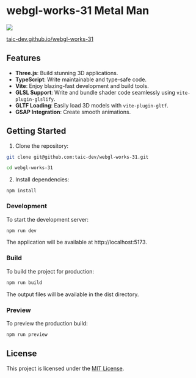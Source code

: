 # webgl-works-31 Metal Man

<img src="../webgl-works-31/public/assets/image/screenshot.png" />

[taic-dev.github.io/webgl-works-31](taic-dev.github.io/webgl-works-31)

## Features

- **Three.js**: Build stunning 3D applications.
- **TypeScript**: Write maintainable and type-safe code.
- **Vite**: Enjoy blazing-fast development and build tools.
- **GLSL Support**: Write and bundle shader code seamlessly using `vite-plugin-glslify`.
- **GLTF Loading**: Easily load 3D models with `vite-plugin-gltf`.
- **GSAP Integration**: Create smooth animations.

## Getting Started

1. Clone the repository:
  ```bash
  git clone git@github.com:taic-dev/webgl-works-31.git

  cd webgl-works-31
  ```
2. Install dependencies:
  ```
  npm install
  ```

### Development

To start the development server:
```bash
npm run dev
```
The application will be available at http://localhost:5173.

### Build

To build the project for production:

```bash
npm run build
```
The output files will be available in the dist directory.

### Preview
To preview the production build:
```bash
npm run preview
```

## License
This project is licensed under the [MIT License](./LICENSE).
